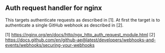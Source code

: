 ## Auth request handler for nginx

This targets authenticate requests as described in [1]. At first the
target is to authenticate a single GitHub webhook as described in [2].

[1] https://nginx.org/en/docs/http/ngx_http_auth_request_module.html
[2] https://docs.github.com/en/github-ae@latest/developers/webhooks-and-events/webhooks/securing-your-webhooks
